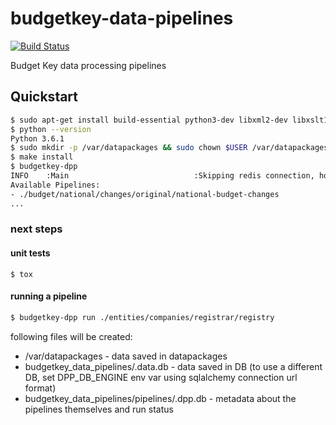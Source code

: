# budgetkey-data-pipelines

[![Build Status](https://travis-ci.org/OpenBudget/budgetkey-data-pipelines.svg?branch=master)](https://travis-ci.org/OpenBudget/budgetkey-data-pipelines)

Budget Key data processing pipelines

## Quickstart
```bash
$ sudo apt-get install build-essential python3-dev libxml2-dev libxslt1-dev
$ python --version
Python 3.6.1
$ sudo mkdir -p /var/datapackages && sudo chown $USER /var/datapackages/
$ make install
$ budgetkey-dpp
INFO    :Main                            :Skipping redis connection, host:None, port:6379
Available Pipelines:
- ./budget/national/changes/original/national-budget-changes
...
```

### next steps

#### unit tests
```
$ tox
```

#### running a pipeline
```bash
$ budgetkey-dpp run ./entities/companies/registrar/registry
```

following files will be created:
* /var/datapackages - data saved in datapackages
* budgetkey_data_pipelines/.data.db - data saved in DB (to use a different DB, set DPP_DB_ENGINE env var using sqlalchemy connection url format)
* budgetkey_data_pipelines/pipelines/.dpp.db - metadata about the pipelines themselves and run status
